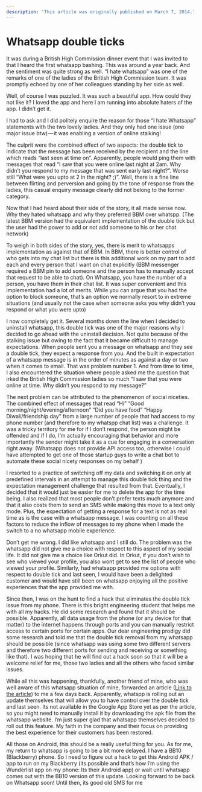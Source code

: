 ```yaml
---
description: 'This article was originally published on March 7, 2014.'
---
```


# Whatsapp double ticks

It was during a British High Commission dinner event that I was invited to that I heard the first whatsapp bashing. This was around a year back. And the sentiment was quite strong as well. “I hate whatsapp” was one of the remarks of one of the ladies of the British High Commission team. It was promptly echoed by one of her colleagues standing by her side as well.

Well, of course I was puzzled. It was such a beautiful app. How could they not like it? I loved the app and here I am running into absolute haters of the app. I didn’t get it.

I had to ask and I did politely enquire the reason for those “I hate Whatsapp” statements with the two lovely ladies. And they only had one issue \(one major issue btw\) — it was enabling a version of online stalking!

The culprit were the combined effect of two aspects: the double tick to indicate that the message has been received by the recipient and the line which reads “last seen at time on”. Apparently, people would ping them with messages that read “I saw that you were online last night at 2am. Why didn’t you respond to my message that was sent early last night?”. Worse still “What were you upto at 2 in the night? ;\)”. Well, there is a fine line between flirting and perversion and going by the tone of response from the ladies, this casual enquiry message clearly did not belong to the former category.

Now that I had heard about their side of the story, it all made sense now. Why they hated whatsapp and why they preferred BBM over whatspp. \(The latest BBM version had the equivalent implementation of the double tick but the user had the power to add or not add someone to his or her chat network\)

To weigh in both sides of the story, yes, there is merit to whatsapps implementation as against that of BBM. In BBM, there is better control of who gets into my chat list but there is this additional work on my part to add each and every person that I want on chat explicitly \(BBM messenger required a BBM pin to add someone and the person has to manually accept that request to be able to chat\). On Whatsapp, you have the number of a person, you have them in their chat list. It was super convenient and this implementation had a lot of merits. While you can argue that you had the option to block someone, that’s an option we normally resort to in extreme situations \(and usually not the case when someone asks you why didn’t you respond or what you were upto\)

I now completely get it. Several months down the line when I decided to uninstall whatsapp, this double tick was one of the major reasons why I decided to go ahead with the uninstall decision. Not quite because of the stalking issue but owing to the fact that it became difficult to manage expectations. When people sent you a message on whatsapp and they see a double tick, they expect a response from you. And the built in expectation of a whatsapp message is in the order of minutes as against a day or two when it comes to email. That was problem number 1. And from time to time, I also encountered the situation where people asked me the question that irked the British High Commission ladies so much “I saw that you were online at time. Why didn’t you respond to my message?”

The next problem can be attributed to the phenomenon of social niceties. The combined effect of messages that read “Hi” “Good morning/night/evening/afternoon” “Did you have food” “Happy Diwali/friendship day” from a large number of people that had access to my phone number \(and therefore to my whatspp chat list\) was a challenge. It was a tricky territory for me for if I don’t respond, the person might be offended and if I do, I’m actually encouraging that behavior and more importantly the sender might take it as a cue for engaging in a conversation right away. \(Whatsapp does not provide API access too, otherwise I could have attempted to get one of those startup guys to write a chat bot to automate these social nicety responses on my behalf \)

I resorted to a practice of switching off my data and switching it on only at predefined intervals in an attempt to manage this double tick thing and the expectation management challenge that resulted from that. Eventually, I decided that it would just be easier for me to delete the app for the time being. I also realized that most people don’t prefer texts much anymore and that it also costs them to send an SMS while making this move to a text only mode. Plus, the expectation of getting a response for a text is not as real time as is the case with a whatsapp message. I was counting on all these factors to reduce the inflow of messages to my phone when I made the switch to a no whatsapp mobile experience.

Don’t get me wrong. I did like whatsapp and I still do. The problem was the whatsapp did not give me a choice with respect to this aspect of my social life. It did not give me a choice like Orkut did. In Orkut, if you don’t wish to see who viewed your profile, you also wont get to see the list of people who viewed your profile. Similarly, had whatsapp provided me options with respect to double tick and last seen, I would have been a delighted customer and would have still been on whatsapp enjoying all the positive experiences that the app provided me with.

Since then, I was on the hunt to find a hack that eliminates the double tick issue from my phone. There is this bright engineering student that helps me with all my hacks. He did some research and found that it should be possible. Apparently, all data usage from the phone \(or any device for that matter\) to the internet happens through ports and you can manually restrict access to certain ports for certain apps. Our dear engineering prodigy did some research and told me that the double tick removal from my whatsapp should be possible \(since whatsapp was using some two different servers and therefore two different ports for sending and receiving or something like that\). I was hoping that he will find out a hack soon so that it will be a welcome relief for me, those two ladies and all the others who faced similar issues.

While all this was happening, thankfully, another friend of mine, who was well aware of this whatsapp situation of mine, forwarded an article \([Link to the article](https://www.mobigyaan.com/whatsapp-android-update-disable-last-seen)\) to me a few days back. Apparently, whatspp is rolling out an update themselves that will allow you to have control over the double tick and last seen. Its not available in the Google App Store yet as per the article, so you might need to manually install it by downloading the apk file from the whatsapp website. I’m just super glad that whatsapp themselves decided to roll out this feature. My faith in the company and their focus on providing the best experience for their customers has been restored.

All those on Android, this should be a really useful thing for you. As for me, my return to whatsapp is going to be a bit more delayed. I have a BB10 \(Blackberry\) phone. So I need to figure out a hack to get this Android APK / app to run on my Blackberry \(its possible and that’s how I’m using the Wunderlist app on my phone: Its their Android app\) or wait until whatsapp comes out with the BB10 version of this update. Looking forward to be back on Whatsapp soon! Until then, its good old SMS for me


